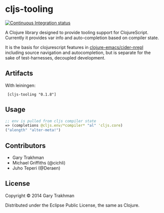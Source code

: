 # cljs-tooling

[![Continuous Integration status](https://secure.travis-ci.org/gtrak/cljs-tooling.png)](http://travis-ci.org/gtrak/cljs-tooling)

A Clojure library designed to provide tooling support for ClojureScript.
Currently it provides var info and auto-completion based on compiler state.

It is the basis for clojurescript features in [clojure-emacs/cider-nrepl](https://github.com/clojure-emacs/cider-nrepl) including source navigation and autocompletion, but is separate for the sake of test-harnesses, decoupled development.

## Artifacts

With leiningen:

     [cljs-tooling "0.1.8"]

## Usage

```clojure
;; env is pulled from cljs compiler state
=> (completions @cljs.env/*compiler* "al" 'cljs.core)
("alength" "alter-meta!")
```

## Contributors
* Gary Trakhman
* Michael Griffiths (@cichli)
* Juho Teperi (@Deraen)

## License

Copyright © 2014 Gary Trakhman

Distributed under the Eclipse Public License, the same as Clojure.
